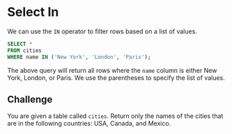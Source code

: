 # Select In

We can use the `IN` operator to filter rows based on a list of values.

```sql
SELECT *
FROM cities
WHERE name IN ('New York', 'London', 'Paris');
```

The above query will return all rows where the `name` column is either New York, London, or Paris. We use the parentheses to specify the list of values.

## Challenge

You are given a table called `cities`. Return only the names of the cities that are in the following countries: USA, Canada, and Mexico.
